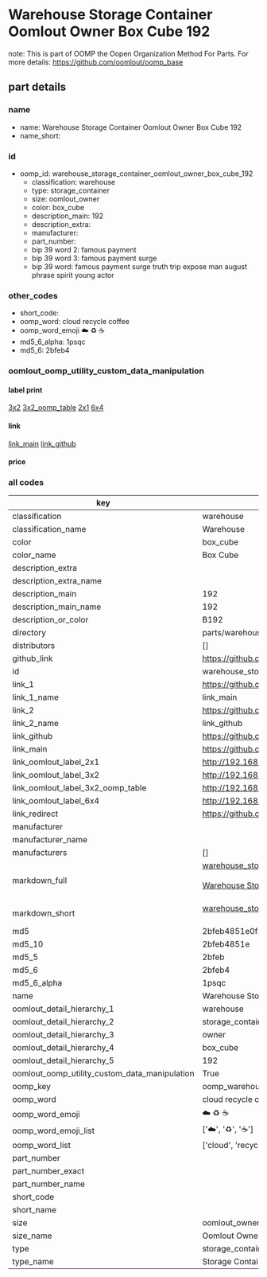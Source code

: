 # Warehouse Storage Container Oomlout Owner Box Cube 192  

note: This is part of OOMP the Oopen Organization Method For Parts. For more details: https://github.com/oomlout/oomp_base

##  part details
  







### name
* name: Warehouse Storage Container Oomlout Owner Box Cube 192
* name_short: 
### id
* oomp_id: warehouse_storage_container_oomlout_owner_box_cube_192
  * classification: warehouse
  * type: storage_container
  * size: oomlout_owner
  * color: box_cube
  * description_main: 192
  * description_extra: 
  * manufacturer: 
  * part_number: 
  * bip 39 word 2: famous payment
  * bip 39 word 3: famous payment surge
  * bip 39 word: famous payment surge truth trip expose man august phrase spirit young actor

### other_codes
* short_code: 
* oomp_word: cloud recycle coffee
* oomp_word_emoji :cloud: :recycle: :coffee:
* md5_6_alpha: 1psqc
* md5_6: 2bfeb4






### oomlout_oomp_utility_custom_data_manipulation
#### label print
[3x2](http://192.168.1.245:1112/?label=oomp%201psqc)
[3x2_oomp_table](http://192.168.1.108:1112/?label=oomp%201psqc)
[2x1](http://192.168.1.242:1112/?label=oomp%201psqc)
[6x4](http://192.168.1.55:1112/?label=oomp%201psqc)    

#### link

[link_main](https://github.com/oomlout/oomlout_oomp_version_1_messy/tree/main/parts/warehouse_storage_container_oomlout_owner_box_cube_192) [link_github](https://github.com/oomlout/oomlout_oomp_version_1_messy/tree/main/parts/warehouse_storage_container_oomlout_owner_box_cube_192)                             

#### price







### all codes 
| key | value |  
| --- | --- |  
| classification | warehouse |  
| classification_name | Warehouse |  
| color | box_cube |  
| color_name | Box Cube |  
| description_extra |  |  
| description_extra_name |  |  
| description_main | 192 |  
| description_main_name | 192 |  
| description_or_color | B192 |  
| directory | parts/warehouse_storage_container_oomlout_owner_box_cube_192 |  
| distributors | [] |  
| github_link | https://github.com/oomlout/oomlout_oomp_part_src/tree/main/parts/warehouse_storage_container_oomlout_owner_box_cube_192 |  
| id | warehouse_storage_container_oomlout_owner_box_cube_192 |  
| link_1 | https://github.com/oomlout/oomlout_oomp_version_1_messy/tree/main/parts/warehouse_storage_container_oomlout_owner_box_cube_192 |  
| link_1_name | link_main |  
| link_2 | https://github.com/oomlout/oomlout_oomp_version_1_messy/tree/main/parts/warehouse_storage_container_oomlout_owner_box_cube_192 |  
| link_2_name | link_github |  
| link_github | https://github.com/oomlout/oomlout_oomp_version_1_messy/tree/main/parts/warehouse_storage_container_oomlout_owner_box_cube_192 |  
| link_main | https://github.com/oomlout/oomlout_oomp_version_1_messy/tree/main/parts/warehouse_storage_container_oomlout_owner_box_cube_192 |  
| link_oomlout_label_2x1 | http://192.168.1.242:1112/?label=oomp%201psqc |  
| link_oomlout_label_3x2 | http://192.168.1.245:1112/?label=oomp%201psqc |  
| link_oomlout_label_3x2_oomp_table | http://192.168.1.108:1112/?label=oomp%201psqc |  
| link_oomlout_label_6x4 | http://192.168.1.55:1112/?label=oomp%201psqc |  
| link_redirect | https://github.com/oomlout/oomlout_oomp_version_1_messy/tree/main/parts/warehouse_storage_container_oomlout_owner_box_cube_192 |  
| manufacturer |  |  
| manufacturer_name |  |  
| manufacturers | [] |  
| markdown_full | [warehouse_storage_container_oomlout_owner_box_cube_192](none)<br>[](none)<br>[Warehouse Storage Container Oomlout Owner Box Cube 192](none)<br><br> |  
| markdown_short | [warehouse_storage_container_oomlout_owner_box_cube_192](none)<br><br> |  
| md5 | 2bfeb4851e0f30d942f46e9db4a86a95 |  
| md5_10 | 2bfeb4851e |  
| md5_5 | 2bfeb |  
| md5_6 | 2bfeb4 |  
| md5_6_alpha | 1psqc |  
| name | Warehouse Storage Container Oomlout Owner Box Cube 192 |  
| oomlout_detail_hierarchy_1 | warehouse |  
| oomlout_detail_hierarchy_2 | storage_container |  
| oomlout_detail_hierarchy_3 | owner |  
| oomlout_detail_hierarchy_4 | box_cube |  
| oomlout_detail_hierarchy_5 | 192 |  
| oomlout_oomp_utility_custom_data_manipulation | True |  
| oomp_key | oomp_warehouse_storage_container_oomlout_owner_box_cube_192 |  
| oomp_word | cloud recycle coffee |  
| oomp_word_emoji | :cloud: :recycle: :coffee: |  
| oomp_word_emoji_list | [':cloud:', ':recycle:', ':coffee:'] |  
| oomp_word_list | ['cloud', 'recycle', 'coffee'] |  
| part_number |  |  
| part_number_exact |  |  
| part_number_name |  |  
| short_code |  |  
| short_name |  |  
| size | oomlout_owner |  
| size_name | Oomlout Owner |  
| type | storage_container |  
| type_name | Storage Container |  
